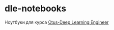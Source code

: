 # dle-notebooks
Ноутбуки для курса [Otus-Deep Learning Engineer](https://otus.ru/lessons/deep-learning-engineer/?int_source=courses_catalog&int_term=data-science)
